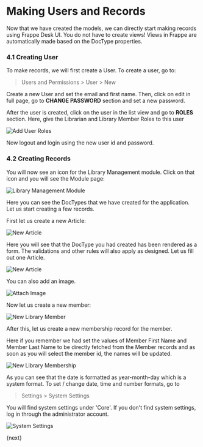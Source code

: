 <!-- base_template: frappe_io/www/frappe/frappe_base.html --><!-- add-breadcrumbs -->
# Making Users and Records

Now that we have created the models, we can directly start making records using Frappe Desk UI. You do not have to create views! Views in Frappe are automatically made based on the DocType properties.

### 4.1 Creating User

To make records, we will first create a User. To create a user, go to:

> Users and Permissions > User > New

Create a new User and set the email and first name. Then, click on edit in full page, go to **CHANGE PASSWORD** section and set a new password.

After the user is created, click on the user in the list view and go to **ROLES** section. Here, give the Librarian and Library Member Roles to this user

<img class="screenshot" alt="Add User Roles" src="/docs/assets/img/add_user_roles.png">

Now logout and login using the new user id and password.

### 4.2 Creating Records

You will now see an icon for the Library Management module. Click on that icon and you will see the Module page:

<img class="screenshot" alt="Library Management Module" src="/docs/assets/img/lib_management_module.png">

Here you can see the DocTypes that we have created for the application. Let us start creating a few records.

First let us create a new Article:

<img class="screenshot" alt="New Article" src="/docs/assets/img/new_article_blank.png">

Here you will see that the DocType you had created has been rendered as a form. The validations and other rules will also apply as designed. Let us fill out one Article.

<img class="screenshot" alt="New Article" src="/docs/assets/img/new_article.png">

You can also add an image.

<img class="screenshot" alt="Attach Image" src="/docs/assets/img/attach_image.gif">

Now let us create a new member:

<img class="screenshot" alt="New Library Member" src="/docs/assets/img/new_member.png">

After this, let us create a new membership record for the member.

Here if you remember we had set the values of Member First Name and Member Last Name to be directly fetched from the Member records and as soon as you will select the member id, the names will be updated.

<img class="screenshot" alt="New Library Membership" src="/docs/assets/img/new_lib_membership.png">

As you can see that the date is formatted as year-month-day which is a system format. To set / change date, time and number formats, go to

> Settings > System Settings

You will find system settings under 'Core'. If you don't find system settings, log in through the administrator account.

<img class="screenshot" alt="System Settings" src="/docs/assets/img/system_settings.png">

{next}
